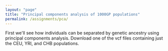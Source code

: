 ```yaml
---
layout: "page"
title: "Principal components analysis of 1000GP populations"
permalink: /assignments/pca/
---
```


First we'll see how individuals can be separated by genetic ancestry using principal components analysis.  Download one of the vcf files containing just the CEU, YRI, and CHB populations.
